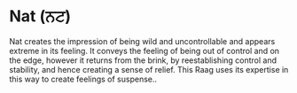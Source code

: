 # Nat (ਨਟ)

Nat creates the impression of being wild and uncontrollable and appears extreme in its feeling. It conveys the feeling of being out of control and on the edge, however it returns from the brink, by reestablishing control and stability, and hence creating a sense of relief. This Raag uses its expertise in this way to create feelings of suspense..